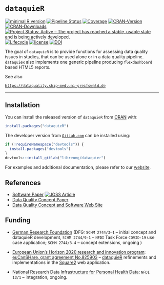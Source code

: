 
<!-- README.md is generated from README.Rmd. Please edit that file -->

# `dataquieR`

<!-- badges: start -->

[![minimal R
version](https://img.shields.io/badge/R%3E%3D-3.6.0-6666ff.svg)](https://cran.r-project.org/)
[![Pipeline
Status](https://travis-ci.com/libreumg/dataquier.svg?branch=master)](https://app.travis-ci.com/gitlab/libreumg/dataquier)
[![Coverage](https://codecov.io/gl/libreumg/dataquier/branch/master/graph/badge.svg?token=79TK6GQTMG)](https://app.codecov.io/gl/libreumg/dataquier)
[![CRAN-Version](https://www.r-pkg.org/badges/version/dataquieR)](https://cran.r-project.org/package=dataquieR)
[![CRAN-Downloads](https://cranlogs.r-pkg.org/badges/dataquieR)](https://cran.r-project.org/package=dataquieR)
[![Project Status: Active – The project has reached a stable, usable
state and is being actively
developed.](https://www.repostatus.org/badges/latest/active.svg)](https://www.repostatus.org/#active)
[![`Lifecycle`](https://img.shields.io/badge/lifecycle-stable-brightgreen.svg)](https://lifecycle.r-lib.org/articles/stages.html#stable)
[![license](https://img.shields.io/badge/license-BSD_2_clause%20+%20file%20LICENSE-00be00.svg)](https://choosealicense.com/)
[![DOI](https://joss.theoj.org/papers/10.21105/joss.03093/status.svg)](https://doi.org/10.21105/joss.03093)

<!-- badges: end -->

The goal of `dataquieR` is to provide functions for assessing data
quality issues in studies, that can be used alone or in a data quality
pipeline. `dataquieR` also implements one generic pipeline producing
`flexdashboard` based HTML5 reports.

See also

[`https://dataquality.ship-med.uni-greifswald.de`](https://dataquality.ship-med.uni-greifswald.de)

------------------------------------------------------------------------

## Installation

You can install the released version of `dataquieR` from
[CRAN](https://CRAN.R-project.org/package=dataquieR) with:

``` r
install.packages("dataquieR")
```

The developer version from
[`GitLab.com`](https://gitlab.com/libreumg/dataquier) can be installed
using:

``` r
if (!requireNamespace("devtools")) {
  install.packages("devtools")
}
devtools::install_gitlab("libreumg/dataquier")
```

For examples and additional documentation, please refer to our
[website](https://dataquality.ship-med.uni-greifswald.de).

## References

-   [Software Paper](https://doi.org/10.21105/joss.03093) [![JOSS
    Article](https://joss.theoj.org/papers/10.21105/joss.03093/status.svg)](https://doi.org/10.21105/joss.03093)
-   [Data Quality Concept
    Paper](https://doi.org/10.1186/s12874-021-01252-7)
-   [Data Quality Concept and Software Web
    Site](https://dataquality.ship-med.uni-greifswald.de)

## Funding

-   [German Research Foundation](https://www.dfg.de/) (DFG:
    `SCHM 2744/3–1` – initial concept and dataquieR development,
    `SCHM 2744/9-1` – `NFDI` Task Force `COVID-19` use case application;
    `SCHM 2744/3-4` – concept extensions, ongoing )

-   [European Union’s Horizon 2020 research and innovation
    program](https://ec.europa.eu/info/research-and-innovation/funding/funding-opportunities/funding-programmes-and-open-calls/horizon-2020_en):
    [euCanSHare, grant agreement No.825903](http://www.eucanshare.eu/) –
    [dataquieR](https://cran.r-project.org/package=dataquieR)
    refinements and implementations in the
    [Square2](https://pubmed.ncbi.nlm.nih.gov/28423853/) web
    application.

-   [National Research Data Infrastructure for Personal Health
    Data](https://www.nfdi4health.de/en/): `NFDI 13/1` – integration,
    ongoing.
